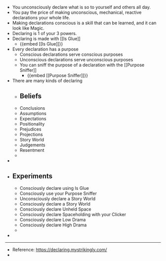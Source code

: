 - You unconsciously declare what is so to yourself and others all day.
- You pay the price of making unconscious, mechanical, reactive declarations your whole life.
- Making declarations conscious is a skill that can be learned, and it can look like Magic.
- Declaring is 1 of your 3 powers.
- Declaring is made with [[Is Glue]]
	- {{embed [[Is Glue]]}}
- Every declaration has a purpose
	- Conscious declarations serve conscious purposes
	- Unconscious declarations serve unconscious purposes
	- You can sniff the purpose of a declaration with the [[Purpose Sniffer]]
		- {{embed [[Purpose Sniffer]]}}
- There are many kinds of declaring
	- Beliefs
		-
	- Conclusions
	- Assumptions
	- Expectations
	- Positionality
	- Prejudices
	- Projections
	- Story World
	- Judgements
	- Resentment
	-
-
- ## Experiments
	- Consciously declare using Is Glue
	- Consciously use your Purpose Sniffer
	- Unconsciously declare a Story World
	- Consciously declare a Story World
	- Consciously declare Unheld Space
	- Consciously declare Spaceholding with your Clicker
	- Consciously declare Low Drama
	- Consciously declare High Drama
	-
-
- ---
- Reference: https://declaring.mystrikingly.com/
-